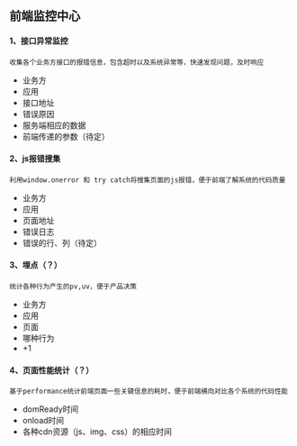 ## 前端监控中心

#### 1、接口异常监控
    收集各个业务方接口的报错信息，包含超时以及系统异常等，快速发现问题，及时响应
- 业务方
- 应用
- 接口地址
- 错误原因
- 服务端相应的数据
- 前端传递的参数（待定）


#### 2、js报错搜集
    利用window.onerror 和 try catch将搜集页面的js报错，便于前端了解系统的代码质量
- 业务方
- 应用
- 页面地址
- 错误日志
- 错误的行、列（待定）

#### 3、埋点（？）
    统计各种行为产生的pv,uv，便于产品决策
- 业务方
- 应用
- 页面
- 哪种行为
- +1


#### 4、页面性能统计（？）
    基于performance统计前端页面一些关键信息的耗时，便于前端横向对比各个系统的代码性能
- domReady时间
- onload时间
- 各种cdn资源（js、img、css）的相应时间
